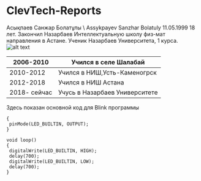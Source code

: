 # ClevTech-Reports
Асықпаев Санжар Болатұлы \ Assykpayev Sanzhar Bolatuly
11.05.1999 18 лет.
Закончил Назарбаев Интеллектуальную школу физ-мат направления в Астане. Ученик Назарбаев Университета, 1 курса.
![alt text](https://shss.nu.edu.kz/wp-content/uploads/2016/12/Nazarbayev-University-1024x382.jpg)

 | 2006-2010    |  Учился в селе Шалабай         |
 |--------------|--------------------------------|
 | 2010-2012    | Учился в НИШ,Усть-Каменогрск   |
 | 2012-2018    | Учился в НИШ Астана            |
 | 2018- сейчас | Учусь в Назарбаев Университете |
 
 Здесь показан основной код для Blink программы
 ```void setup()
{
  pinMode(LED_BUILTIN, OUTPUT);
} 

void loop()
{
  digitalWrite(LED_BUILTIN, HIGH);
  delay(700);
  digitalWrite(LED_BUILTIN, LOW);
  delay(700);
}
```
 
